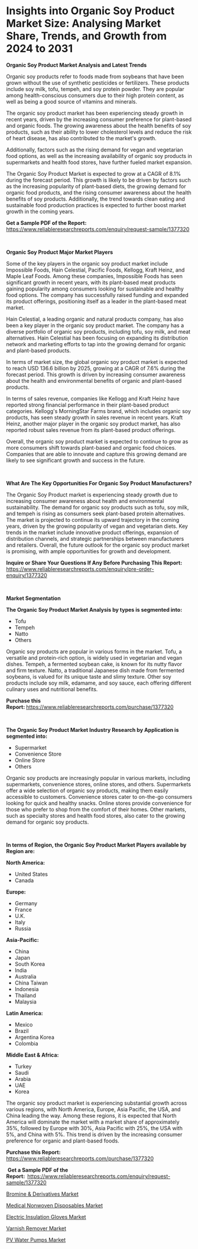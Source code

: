 <p><h1>Insights into Organic Soy Product Market Size: Analysing Market Share, Trends, and Growth from 2024 to 2031</h1></p><p><strong>Organic Soy Product Market Analysis and Latest Trends</strong></p>
<p><p>Organic soy products refer to foods made from soybeans that have been grown without the use of synthetic pesticides or fertilizers. These products include soy milk, tofu, tempeh, and soy protein powder. They are popular among health-conscious consumers due to their high protein content, as well as being a good source of vitamins and minerals.</p><p>The organic soy product market has been experiencing steady growth in recent years, driven by the increasing consumer preference for plant-based and organic foods. The growing awareness about the health benefits of soy products, such as their ability to lower cholesterol levels and reduce the risk of heart disease, has also contributed to the market's growth.</p><p>Additionally, factors such as the rising demand for vegan and vegetarian food options, as well as the increasing availability of organic soy products in supermarkets and health food stores, have further fueled market expansion.</p><p>The Organic Soy Product Market is expected to grow at a CAGR of 8.1% during the forecast period. This growth is likely to be driven by factors such as the increasing popularity of plant-based diets, the growing demand for organic food products, and the rising consumer awareness about the health benefits of soy products. Additionally, the trend towards clean eating and sustainable food production practices is expected to further boost market growth in the coming years.</p></p>
<p><strong>Get a Sample PDF of the Report:&nbsp;</strong> <a href="https://www.reliableresearchreports.com/enquiry/request-sample/1377320">https://www.reliableresearchreports.com/enquiry/request-sample/1377320</a></p>
<p>&nbsp;</p>
<p><strong>Organic Soy Product Major Market Players</strong></p>
<p><p>Some of the key players in the organic soy product market include Impossible Foods, Hain Celestial, Pacific Foods, Kellogg, Kraft Heinz, and Maple Leaf Foods. Among these companies, Impossible Foods has seen significant growth in recent years, with its plant-based meat products gaining popularity among consumers looking for sustainable and healthy food options. The company has successfully raised funding and expanded its product offerings, positioning itself as a leader in the plant-based meat market.</p><p>Hain Celestial, a leading organic and natural products company, has also been a key player in the organic soy product market. The company has a diverse portfolio of organic soy products, including tofu, soy milk, and meat alternatives. Hain Celestial has been focusing on expanding its distribution network and marketing efforts to tap into the growing demand for organic and plant-based products.</p><p>In terms of market size, the global organic soy product market is expected to reach USD 136.6 billion by 2025, growing at a CAGR of 7.6% during the forecast period. This growth is driven by increasing consumer awareness about the health and environmental benefits of organic and plant-based products.</p><p>In terms of sales revenue, companies like Kellogg and Kraft Heinz have reported strong financial performance in their plant-based product categories. Kellogg's MorningStar Farms brand, which includes organic soy products, has seen steady growth in sales revenue in recent years. Kraft Heinz, another major player in the organic soy product market, has also reported robust sales revenue from its plant-based product offerings.</p><p>Overall, the organic soy product market is expected to continue to grow as more consumers shift towards plant-based and organic food choices. Companies that are able to innovate and capture this growing demand are likely to see significant growth and success in the future.</p></p>
<p>&nbsp;</p>
<p><strong>What Are The Key Opportunities For Organic Soy Product Manufacturers?</strong></p>
<p><p>The Organic Soy Product market is experiencing steady growth due to increasing consumer awareness about health and environmental sustainability. The demand for organic soy products such as tofu, soy milk, and tempeh is rising as consumers seek plant-based protein alternatives. The market is projected to continue its upward trajectory in the coming years, driven by the growing popularity of vegan and vegetarian diets. Key trends in the market include innovative product offerings, expansion of distribution channels, and strategic partnerships between manufacturers and retailers. Overall, the future outlook for the organic soy product market is promising, with ample opportunities for growth and development.</p></p>
<p><strong>Inquire or Share Your Questions If Any Before Purchasing This Report:</strong> <a href="https://www.reliableresearchreports.com/enquiry/pre-order-enquiry/1377320">https://www.reliableresearchreports.com/enquiry/pre-order-enquiry/1377320</a></p>
<p>&nbsp;</p>
<p><strong>Market Segmentation</strong></p>
<p><strong>The Organic Soy Product Market Analysis by types is segmented into:</strong></p>
<p><ul><li>Tofu</li><li>Tempeh</li><li>Natto</li><li>Others</li></ul></p>
<p><p>Organic soy products are popular in various forms in the market. Tofu, a versatile and protein-rich option, is widely used in vegetarian and vegan dishes. Tempeh, a fermented soybean cake, is known for its nutty flavor and firm texture. Natto, a traditional Japanese dish made from fermented soybeans, is valued for its unique taste and slimy texture. Other soy products include soy milk, edamame, and soy sauce, each offering different culinary uses and nutritional benefits.</p></p>
<p><strong>Purchase this Report:&nbsp;</strong><a href="https://www.reliableresearchreports.com/purchase/1377320">https://www.reliableresearchreports.com/purchase/1377320</a></p>
<p>&nbsp;</p>
<p><strong>The Organic Soy Product Market Industry Research by Application is segmented into:</strong></p>
<p><ul><li>Supermarket</li><li>Convenience Store</li><li>Online Store</li><li>Others</li></ul></p>
<p><p>Organic soy products are increasingly popular in various markets, including supermarkets, convenience stores, online stores, and others. Supermarkets offer a wide selection of organic soy products, making them easily accessible to customers. Convenience stores cater to on-the-go consumers looking for quick and healthy snacks. Online stores provide convenience for those who prefer to shop from the comfort of their homes. Other markets, such as specialty stores and health food stores, also cater to the growing demand for organic soy products.</p></p>
<p>&nbsp;</p>
<p><strong>In terms of Region, the Organic Soy Product Market Players available by Region are:</strong></p>
<p>
    <p> <strong> North America: </strong>
        <ul>
            <li>United States</li>
            <li>Canada</li>
        </ul>
        </p> 
    <p> <strong> Europe: </strong>
        <ul>
            <li>Germany</li>
            <li>France</li>
            <li>U.K.</li>
            <li>Italy</li>
            <li>Russia</li>
        </ul>
        </p> 
    <p> <strong> Asia-Pacific: </strong>
        <ul>
            <li>China</li>
            <li>Japan</li>
            <li>South Korea</li>
            <li>India</li>
            <li>Australia</li>
            <li>China Taiwan</li>
            <li>Indonesia</li>
            <li>Thailand</li>
            <li>Malaysia</li>
        </ul>
        </p> 
    <p> <strong> Latin America: </strong>
        <ul>
            <li>Mexico</li>
            <li>Brazil</li>
            <li>Argentina Korea</li>
            <li>Colombia</li>
        </ul>
        </p> 
    <p> <strong> Middle East & Africa: </strong>
        <ul>
            <li>Turkey</li>
            <li>Saudi</li>
            <li>Arabia</li>
            <li>UAE</li>
            <li>Korea</li>
        </ul>
    </p>
    </p>
<p><p>The organic soy product market is experiencing substantial growth across various regions, with North America, Europe, Asia Pacific, the USA, and China leading the way. Among these regions, it is expected that North America will dominate the market with a market share of approximately 35%, followed by Europe with 30%, Asia Pacific with 25%, the USA with 5%, and China with 5%. This trend is driven by the increasing consumer preference for organic and plant-based foods.</p></p>
<p><strong>Purchase this Report: </strong><a href="https://www.reliableresearchreports.com/purchase/1377320">https://www.reliableresearchreports.com/purchase/1377320</a></p>
<p>&nbsp;<strong>Get a Sample PDF of the Report:&nbsp;&nbsp;</strong><a href="https://www.reliableresearchreports.com/enquiry/request-sample/1377320">https://www.reliableresearchreports.com/enquiry/request-sample/1377320</a></p>
<p><strong></strong></p>
<p><p><a href="https://funky-papaya-cf4.notion.site/Bromine-Derivatives-Market-Size-Share-Trends-Analysis-Report-By-Material-By-Type-By-End-user--cf56845083614d478aeabbcf33de86ff">Bromine & Derivatives Market</a></p><p><a href="https://picayune-night-cbd.notion.site/Medical-Nonwoven-Disposables-Market-Size-Growth-and-Forecast-from-2024-2031-06934e52206d4d3e969a4a3ac8696c30">Medical Nonwoven Disposables Market</a></p><p><a href="https://view.publitas.com/reportprime-1/electric-insulation-gloves-market-analysis-examines-its-scope-on-growth-opportunities-and-forecasted-trends-spanning-from-2024-to-2031/">Electric Insulation Gloves Market</a></p><p><a href="https://view.publitas.com/reportprime-1/global-varnish-remover-market-by-types-applications-and-major-players-with-regional-growth-rate-analysis-and-development-situation-from-2024-to-2031/">Varnish Remover Market</a></p><p><a href="https://butternut-bug-553.notion.site/PV-Water-Pumps-Market-Size-and-Growth-Market-Segmentation-Regional-and-Country-Breakdowns-and-Mar-5149fd98c6894be0b8dab084e4a8f8b5">PV Water Pumps Market</a></p></p>